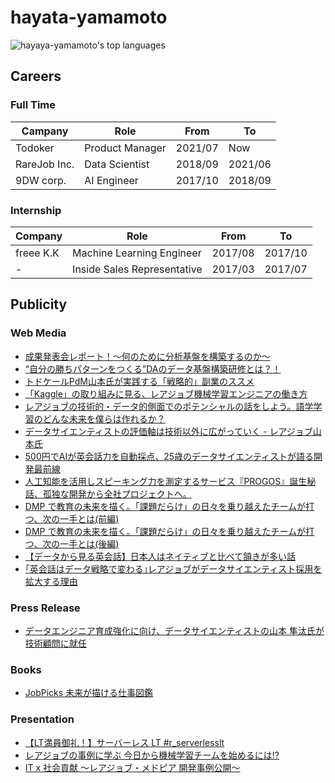 # hayata-yamamoto

![hayaya-yamamoto's top languages](https://github-readme-stats.vercel.app/api/top-langs/?username=hayata-yamamoto&count_private=true&theme=vue-dark&hide=jupyter%20notebook)

## Careers

### Full Time

| Campany      | Role            | From    | To      |
| ------------ | --------------- | ------- | ------- |
| Todoker      | Product Manager | 2021/07 | Now     |
| RareJob Inc. | Data Scientist  | 2018/09 | 2021/06 |
| 9DW corp.    | AI Engineer     | 2017/10 | 2018/09 |

### Internship

| Company   | Role                        | From    | To      |
| --------- | --------------------------- | ------- | ------- |
| freee K.K | Machine Learning Engineer   | 2017/08 | 2017/10 |
| -         | Inside Sales Representative | 2017/03 | 2017/07 |

## Publicity 

### Web Media

- [成果発表会レポート！～何のために分析基盤を構築するのか～](https://www.wantedly.com/companies/company_7316246/post_articles/384644?fbclid=IwAR3ihAtmD4tpty_bz0aeZq0BNiAJYKFvspR2I7u7mLrycXJeaoZaGdUjoDA)
- [“自分の勝ちパターンをつくる”DAのデータ基盤構築研修とは？！](https://www.wantedly.com/companies/company_7316246/post_articles/376229)
- [トドケールPdM山本氏が実践する「戦略的」副業のススメ](https://offers.jp/media/sidejob/workstyle/a_2077)
- [「Kaggle」の取り組みに見る、レアジョブ機械学習エンジニアの働き方](https://appeal.rarejob.co.jp/2021/06/18/7370/)
- [レアジョブの技術的・データ的側面でのポテンシャルの話をしよう。語学学習のどんな未来を僕らは作れるか？](https://appeal.rarejob.co.jp/2021/03/24/7239/?fbclid=IwAR2yCVPYddss8SuCuRzKHycGinQ8dVGOQDoOGwY3mexgScF1H-PqA2IkE8A)
- [データサイエンティストの評価軸は技術以外に広がっていく - レアジョブ山本氏](https://news.mynavi.jp/article/datascientist-3/)
- [500円でAIが英会話力を自動採点、25歳のデータサイエンティストが語る開発最前線](https://www.businessinsider.jp/post-218852?fbclid=IwAR3viOmdMT_-H4PwzvuNrAswuI4-XLxD2fXzfSRk-WKcX8iCGBd1IU5CVzA)
- [人工知能を活用しスピーキング力を測定するサービス『PROGOS』誕生秘話、孤独な開発から全社プロジェクトへ。](https://appeal.rarejob.co.jp/2020/07/17/6880/)
- [DMP で教育の未来を描く。「課題だらけ」の日々を乗り越えたチームが打つ、次の一手とは(前編)](https://appeal.rarejob.co.jp/2019/07/09/5936/)
- [DMP で教育の未来を描く。「課題だらけ」の日々を乗り越えたチームが打つ、次の一手とは(後編)](https://appeal.rarejob.co.jp/2019/07/09/5960/)
- [【データから見る英会話】日本人はネイティブと比べて頷きが多い話](https://appeal.rarejob.co.jp/2018/11/09/5034/)
- [｢英会話はデータ戦略で変わる｣レアジョブがデータサイエンティスト採用を拡大する理由](https://www.businessinsider.jp/post-179154)

### Press Release 

- [データエンジニア育成強化に向け、データサイエンティストの山本 隼汰氏が技術顧問に就任](https://prtimes.jp/main/html/rd/p/000000169.000000106.html)

### Books

- [JobPicks 未来が描ける仕事図鑑](https://amzn.to/32Jeawf)

### Presentation

- [【LT満員御礼！】サーバーレス LT #r_serverlesslt](https://rakus.connpass.com/event/221200/)
- [レアジョブの事例に学ぶ 今日から機械学習チームを始めるには!?](https://content.members.co.jp/?column=dev20200924)
- [IT x 社会貢献 ～レアジョブ・メドピア 開発事例公開～](https://techplay.jp/event/745392)
